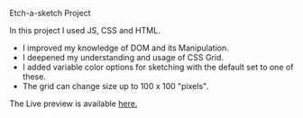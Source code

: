 Etch-a-sketch Project

In this project I used JS, CSS and HTML.

<ul>
    <li>I improved my knowledge of DOM and its Manipulation.</li>
    <li>I deepened my understanding and usage of CSS Grid.</li>
    <li>I added variable color options for sketching with the default set to one of these.</li>
    <li>The grid can change size up to 100 x 100 "pixels".</li>
</ul>

The Live preview is available <a href="https://ravip14.github.io/etch-a-sketch/">here.</a>

